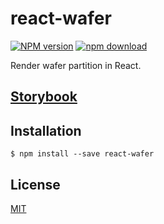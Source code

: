 # react-wafer

[![NPM version][npm-image]][npm-url]
[![npm download][download-image]][download-url]

Render wafer partition in React.

## [Storybook](https://react-wafer.pages.dev/)

## Installation

`$ npm install --save react-wafer`

## License

[MIT](./LICENSE)

[npm-image]: https://img.shields.io/npm/v/react-wafer.svg?style=flat-square
[npm-url]: https://www.npmjs.com/package/react-wafer
[download-image]: https://img.shields.io/npm/dm/react-wafer.svg?style=flat-square
[download-url]: https://www.npmjs.com/package/react-wafer
